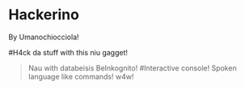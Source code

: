 # Hackerino
By Umanochiocciola!


#H4ck da stuff with this niu gagget!
>Nau with databeisis
>BeInkognito!
#Interactive console!
>Spoken language like commands!
>w4w!
